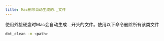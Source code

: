 ```yaml
---
title: Mac删除自动生成的._文件
---
```


使用外接硬盘时Mac会自动生成`._`开头的文件。使用以下命令删除所有该类文件

```sh
dot_clean -m <path>
```
